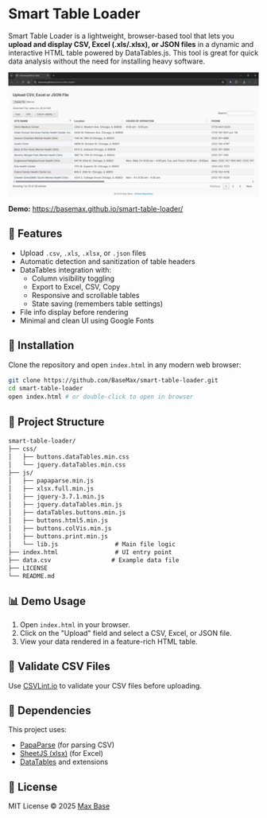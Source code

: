 # Smart Table Loader

Smart Table Loader is a lightweight, browser-based tool that lets you **upload and display CSV, Excel (.xls/.xlsx), or JSON files** in a dynamic and interactive HTML table powered by DataTables.js. This tool is great for quick data analysis without the need for installing heavy software.

[![Smart Table Loader](preview.jpg)](https://basemax.github.io/smart-table-loader/)

**Demo:** https://basemax.github.io/smart-table-loader/

## 🚀 Features

- Upload `.csv`, `.xls`, `.xlsx`, or `.json` files
- Automatic detection and sanitization of table headers
- DataTables integration with:
  - Column visibility toggling
  - Export to Excel, CSV, Copy
  - Responsive and scrollable tables
  - State saving (remembers table settings)
- File info display before rendering
- Minimal and clean UI using Google Fonts

## 🔧 Installation

Clone the repository and open `index.html` in any modern web browser:

```bash
git clone https://github.com/BaseMax/smart-table-loader.git
cd smart-table-loader
open index.html # or double-click to open in browser
```

## 📁 Project Structure

```
smart-table-loader/
├── css/
│   ├── buttons.dataTables.min.css
│   └── jquery.dataTables.min.css
├── js/
│   ├── papaparse.min.js
│   ├── xlsx.full.min.js
│   ├── jquery-3.7.1.min.js
│   ├── jquery.dataTables.min.js
│   ├── dataTables.buttons.min.js
│   ├── buttons.html5.min.js
│   ├── buttons.colVis.min.js
│   ├── buttons.print.min.js
│   └── lib.js                # Main file logic
├── index.html                # UI entry point
├── data.csv                 # Example data file
├── LICENSE
└── README.md
```

## 📊 Demo Usage

1. Open `index.html` in your browser.
2. Click on the "Upload" field and select a CSV, Excel, or JSON file.
3. View your data rendered in a feature-rich HTML table.

## 🔗 Validate CSV Files

Use [CSVLint.io](https://csvlint.io) to validate your CSV files before uploading.

## 🧪 Dependencies

This project uses:

- [PapaParse](https://www.papaparse.com/) (for parsing CSV)
- [SheetJS (xlsx)](https://github.com/SheetJS/sheetjs) (for Excel)
- [DataTables](https://datatables.net/) and extensions

## 📜 License

MIT License © 2025 [Max Base](https://github.com/BaseMax)
